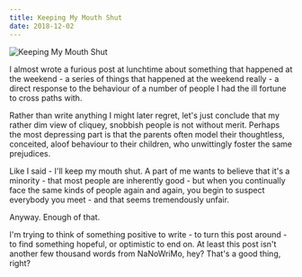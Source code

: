 ```yaml
---
title: Keeping My Mouth Shut
date: 2018-12-02
---
```


![Keeping My Mouth Shut](https://source.unsplash.com/Pll7AP6NFpY/1600x900)

I almost wrote a furious post at lunchtime about something that happened at the weekend - a series of things that happened at the weekend really - a direct response to the behaviour of a number of people I had the ill fortune to cross paths with.

Rather than write anything I might later regret, let's just conclude that my rather dim view of cliquey, snobbish people is not without merit. Perhaps the most depressing part is that the parents often model their thoughtless, conceited, aloof behaviour to their children, who unwittingly foster the same prejudices.

Like I said - I'll keep my mouth shut. A part of me wants to believe that it's a minority - that most people are inherently good - but when you continually face the same kinds of people again and again, you begin to suspect everybody you meet - and that seems tremendously unfair.

Anyway. Enough of that.

I'm trying to think of something positive to write - to turn this post around - to find something hopeful, or optimistic to end on. At least this post isn't another few thousand words from NaNoWriMo, hey? That's a good thing, right?
